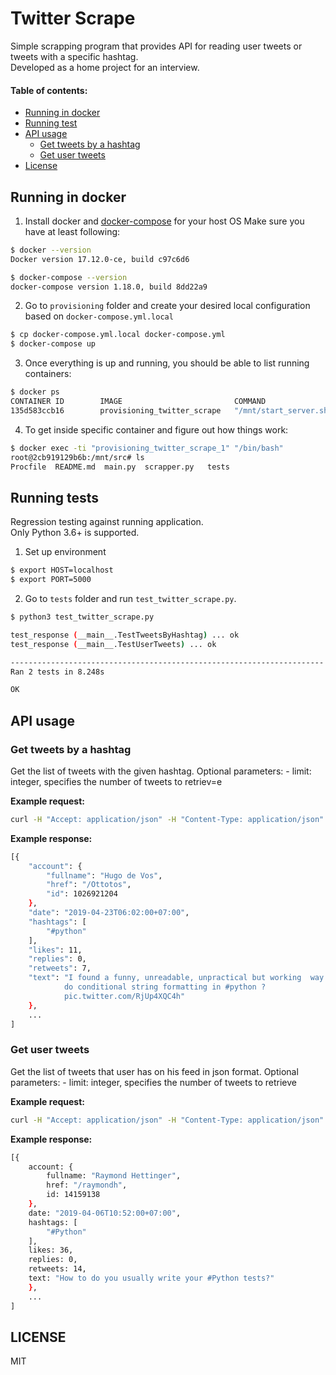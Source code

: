 # Twitter Scrape

Simple scrapping program that provides API for reading user tweets or tweets with a specific hashtag.  
Developed as a home project for an interview.

#### Table of contents:

* [Running in docker](#running-in-docker)
* [Running test](#running-tests)
* [API usage](#api-usage)
	* [Get tweets by a hashtag](#get-tweets-by-a-hashtag)
	* [Get user tweets](#get-user-tweets)
* [License](#license)

Running in docker
------------------------------

1. Install docker and [docker-compose](https://docs.docker.com/compose/install/) for your host OS
Make sure you have at least following:

```bash
$ docker --version
Docker version 17.12.0-ce, build c97c6d6

$ docker-compose --version
docker-compose version 1.18.0, build 8dd22a9

```

2. Go to `provisioning` folder and create your desired local configuration based on `docker-compose.yml.local`

```bash
$ cp docker-compose.yml.local docker-compose.yml
$ docker-compose up

```

3. Once everything is up and running, you should be able to list running containers:
```bash
$ docker ps
CONTAINER ID        IMAGE                         COMMAND                  CREATED             STATUS                  PORTS                    NAMES
135d583ccb16        provisioning_twitter_scrape   "/mnt/start_server.sh"   1 second ago        Up Less than a second   0.0.0.0:5000->8888/tcp   provisioning_twitter_scrape_1
```

4. To get inside specific container and figure out how things work:

```bash
$ docker exec -ti "provisioning_twitter_scrape_1" "/bin/bash"
root@2cb919129b6b:/mnt/src# ls
Procfile  README.md  main.py  scrapper.py	tests

```

Running tests
------------------------------
Regression testing against running application.  
Only Python 3.6+ is supported.

1. Set up environment

```bash
$ export HOST=localhost
$ export PORT=5000
```

2. Go to `tests` folder and run `test_twitter_scrape.py`.


```bash
$ python3 test_twitter_scrape.py

test_response (__main__.TestTweetsByHashtag) ... ok
test_response (__main__.TestUserTweets) ... ok

----------------------------------------------------------------------
Ran 2 tests in 8.248s

OK
```

API usage
------------------------------

### Get tweets by a hashtag

Get the list of tweets with the given hashtag.
Optional parameters:
    - limit: integer, specifies the number of tweets to retriev=e

**Example request:**

```bash
curl -H "Accept: application/json" -H "Content-Type: application/json" -X GET http://localhost:5000/hashtags/python?limit=15
```
**Example response:**

```bash
[{
    "account": {
        "fullname": "Hugo de Vos",
        "href": "/Ottotos",
        "id": 1026921204
    },
    "date": "2019-04-23T06:02:00+07:00",
    "hashtags": [
        "#python"
    ],
    "likes": 11,
    "replies": 0,
    "retweets": 7,
    "text": "I found a funny, unreadable, unpractical but working  way to
            do conditional string formatting in #python ?
            pic.twitter.com/RjUp4XQC4h"
    },
    ...
]
```

### Get user tweets


Get the list of tweets that user has on his feed in json format.
Optional parameters:
    - limit: integer, specifies the number of tweets to retrieve

**Example request:**

```bash
curl -H "Accept: application/json" -H "Content-Type: application/json" -X GET http://localhost:5000/users/raymondh?limit=30
```

**Example response:**

```bash
[{
    account: {
        fullname: "Raymond Hettinger",
        href: "/raymondh",
        id: 14159138
    },
    date: "2019-04-06T10:52:00+07:00",
    hashtags: [
        "#Python"
    ],
    likes: 36,
    replies: 0,
    retweets: 14,
    text: "How to do you usually write your #Python tests?"
    },
    ...
]
```

LICENSE
------------------------------

MIT
